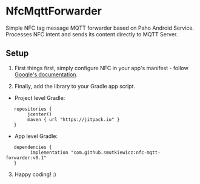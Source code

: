 # NfcMqttForwarder

Simple NFC tag message MQTT forwarder based on Paho Android Service. Processes NFC intent and sends its content directly to MQTT Server.

## Setup

1. First things first, simply configure NFC in your app's manifest - follow [Google's documentation](https://developer.android.com/guide/topics/connectivity/nfc/nfc#manifest).

2. Finally, add the library to your Gradle app script.

- Project level Gradle:
```
   repositories {
        jcenter()
        maven { url "https://jitpack.io" }
   }
```  
- App level Gradle:
```   
   dependencies {
         implementation "com.github.smutkiewicz:nfc-mqtt-forwarder:v0.1"
   }
```   
3. Happy coding! :)
